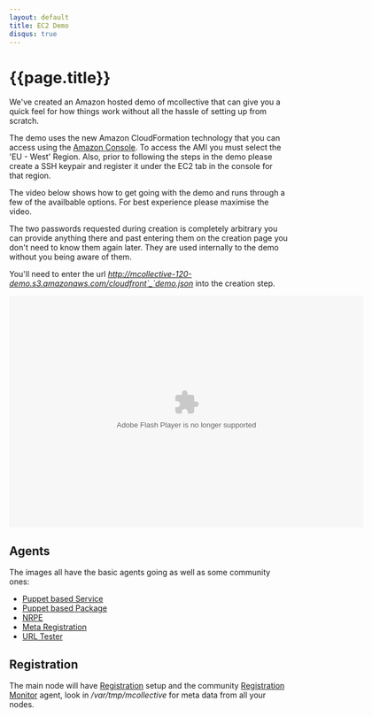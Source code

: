 ```yaml
---
layout: default
title: EC2 Demo
disqus: true
---
```

[Amazon Console]: https://console.aws.amazon.com/ec2/
[Puppet based Service]: http://code.google.com/p/mcollective-plugins/wiki/AgentService
[Puppet based Package]: http://code.google.com/p/mcollective-plugins/wiki/AgentPuppetPackage
[NRPE]: http://code.google.com/p/mcollective-plugins/wiki/AgentNRPE
[Meta Registration]: http://code.google.com/p/mcollective-plugins/wiki/RegistrationMetaData
[URL Tester]: http://code.google.com/p/mcollective-plugins/wiki/AgentUrltest
[Registration]: /mcollective/reference/plugins/registration.html
[Registration Monitor]: http://code.google.com/p/mcollective-plugins/wiki/AgentRegistrationMonitor

# {{page.title}}
We've created an Amazon hosted demo of mcollective that can give you a quick feel
for how things work without all the hassle of setting up from scratch.

The demo uses the new Amazon CloudFormation technology that you can access using the [Amazon Console]. 
To access the AMI you must select the 'EU - West' Region. Also, prior to following the steps in the demo 
please create a SSH keypair and register it under the EC2 tab in the console for that region. 

The video below shows how to get going with the demo and runs through a few of the availbable options.
For best experience please maximise the video.

The two passwords requested during creation is completely arbitrary you can provide anything there and
past entering them on the creation page you don't need to know them again later.  They are used internally
to the demo without you being aware of them.

You'll need to enter the url _http://mcollective-120-demo.s3.amazonaws.com/cloudfront`_`demo.json_ into the
creation step.

<embed src="http://blip.tv/play/hfMOgqejeAA" type="application/x-shockwave-flash" width="640" height="419" allowscriptaccess="always" allowfullscreen="true" />

## Agents
The images all have the basic agents going as well as some community ones:

 * [Puppet based Service]
 * [Puppet based Package]
 * [NRPE]
 * [Meta Registration]
 * [URL Tester]

## Registration
The main node will have [Registration] setup and the community [Registration Monitor] agent,
look in */var/tmp/mcollective* for meta data from all your nodes.
